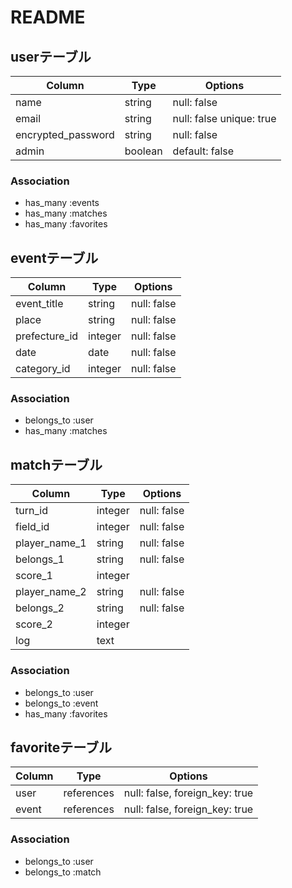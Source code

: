 # README

## userテーブル
| Column             | Type    | Options                   |
| ------------------ | ------- | ------------------------- |
| name               | string  | null: false               |
| email              | string  | null: false unique: true  |
| encrypted_password | string  | null: false               |
| admin              | boolean | default: false            |

### Association
- has_many :events
- has_many :matches
- has_many :favorites

## eventテーブル
| Column        | Type    | Options     |
| ------------- | ------- | ----------- |
| event_title   | string  | null: false |
| place         | string  | null: false |
| prefecture_id | integer | null: false |
| date          | date    | null: false |
| category_id   | integer | null: false |

### Association
- belongs_to :user
- has_many :matches

## matchテーブル
| Column        | Type    | Options     |
| ------------- | ------- | ----------- |
| turn_id       | integer | null: false |
| field_id      | integer | null: false | 
| player_name_1 | string  | null: false |
| belongs_1     | string  | null: false |
| score_1       | integer |             |
| player_name_2 | string  | null: false |
| belongs_2     | string  | null: false |
| score_2       | integer |             |
| log           | text    |             |

### Association
- belongs_to :user
- belongs_to :event
- has_many :favorites

## favoriteテーブル
| Column | Type       | Options                        |
| ------ | ---------- | ------------------------------ |
| user   | references | null: false, foreign_key: true |
| event  | references | null: false, foreign_key: true |

### Association
- belongs_to :user
- belongs_to :match